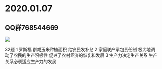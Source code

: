 2020.01.07
====  

QQ群768544669 
-------  



![](http://chuantu.xyz/t6/710/1578359309x989559068.jpg)  

32题 1 罗斯福  削减玉米种植面积 给农民发补贴     2 家庭联产承包责任制     极大地调动了农民的生产积极性 促进了农村经济的恢复和发展 3 生产力决定生产关系 生产关系必须适应生产力的发展  
